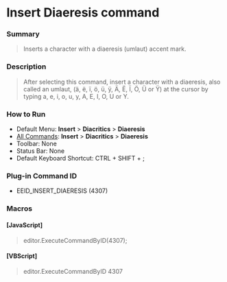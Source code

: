 # Insert Diaeresis command

### Summary

> Inserts a character with a diaeresis (umlaut) accent mark.

### Description

> After selecting this command, insert a character with a diaeresis, also called an umlaut, (ä, ë, ï, ö, ü, ÿ, Ä, Ë, Ï, Ö, Ü or Ÿ) at the cursor by typing a, e, i, o, u, y, A, E,
> I, O, U or Y.

### How to Run

- Default Menu: **Insert** \> **Diacritics** \> **Diaeresis**
- [All Commands](../tools/all_commands): **Insert** \> **Diacritics** \> **Diaeresis**
- Toolbar: None
- Status Bar: None
- Default Keyboard Shortcut: CTRL + SHIFT + ;

### Plug-in Command ID

- EEID\_INSERT\_DIAERESIS (4307)

### Macros

#### \[JavaScript\]

> editor.ExecuteCommandByID(4307);

#### \[VBScript\]

> editor.ExecuteCommandByID 4307